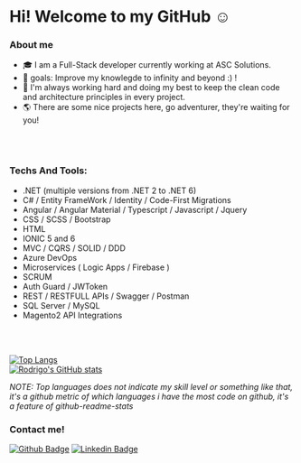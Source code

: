 # Hi! Welcome to my GitHub :relaxed:
 



### About me

* :mortar_board: I am a Full-Stack developer currently working at ASC Solutions.
* :confetti_ball: goals: Improve my knowlegde to infinity and beyond :) !
* :mag_right: I'm always working hard and doing my best to keep the clean code and architecture principles in every project.
* :earth_americas: There are some nice projects here, go adventurer, they're waiting for you! 

<br>
<br>

### Techs And Tools:
- .NET (multiple versions from .NET 2 to .NET 6)
- C# / Entity FrameWork / Identity / Code-First Migrations
- Angular / Angular Material / Typescript / Javascript / Jquery
- CSS / SCSS / Bootstrap 
- HTML
- IONIC 5 and 6
- MVC / CQRS / SOLID / DDD
- Azure DevOps 
- Microservices ( Logic Apps / Firebase )
- SCRUM
- Auth Guard / JWToken
- REST / RESTFULL APIs / Swagger / Postman
- SQL Server / MySQL
- Magento2 API Integrations

<br>
<br>

[![Top Langs](https://github-readme-stats.vercel.app/api/top-langs/?username=Rodrigocambraia14&show_icons=true&theme=tokyonight)](https://github.com/Rodrigocambraia14/github-readme-stats)
<br>
[![Rodrigo's GitHub stats](https://github-readme-stats.vercel.app/api?username=RodrigoCambraia14&show_icons=true&theme=tokyonight)](https://github.com/Rodrigocambraia14/github-readme-stats)

*NOTE: Top languages does not indicate my skill level or something like that, it's a github metric of which languages i have the most code on github, it's a feature of github-readme-stats*
### Contact me!
[![Github Badge](https://img.shields.io/badge/-Github-000?style=flat-square&logo=Github&logoColor=white&link=https://github.com/Rodrigocambraia14)](https://github.com/fagnerpsantos)
[![Linkedin Badge](https://img.shields.io/badge/-LinkedIn-blue?style=flat-square&logo=Linkedin&logoColor=white&link=https://www.linkedin.com/in/rodrigo-gonçalves-cambraia-soares-36b114203/)](https://www.linkedin.com/in/rodrigo-gonçalves-cambraia-soares-36b114203/)

